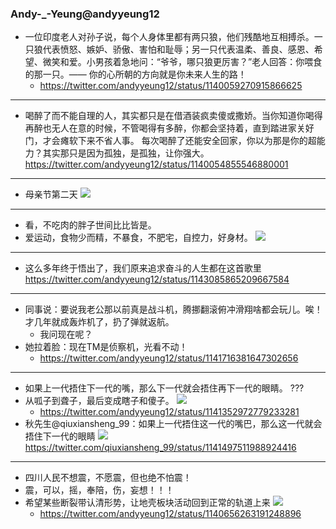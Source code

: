 ### Andy-_-Yeung@andyyeung12
- 一位印度老人对孙子说，每个人身体里都有两只狼，他们残酷地互相搏杀。一只狼代表愤怒、嫉妒、骄傲、害怕和耻辱；另一只代表温柔、善良、感恩、希望、微笑和爱。小男孩着急地问：“爷爷，哪只狼更厉害？”老人回答：你喂食的那一只。—— 你的心所朝的方向就是你未来人生的路！
  - https://twitter.com/andyyeung12/status/1140059270915866625
---
- 喝醉了而不能自理的人，其实都只是在借酒装疯卖傻或撒娇。当你知道你喝得再醉也无人在意的时候，不管喝得有多醉，你都会坚持着，直到踏进家关好门，才会瘫软下来不省人事。 每次喝醉了还能安全回家，你以为那是你的超能力？其实那只是因为孤独，是孤独，让你强大。
https://twitter.com/andyyeung12/status/1140054855546880001
---
- 母亲节第二天
![](https://pbs.twimg.com/media/D6bKAdrVUAA2Nh_.jpg)
---
- 看，不吃肉的胖子世间比比皆是。
- 爱运动，食物少而精，不暴食，不肥宅，自控力，好身材。
![](https://pbs.twimg.com/media/D946yaUXkAE0MJJ.jpg)
---
- 这么多年终于悟出了，我们原来追求奋斗的人生都在这首歌里
https://twitter.com/andyyeung12/status/1143085865209667584
---
- 同事说：要说我老公那以前真是战斗机，腾挪翻滚俯冲滑翔啥都会玩儿。唉！才几年就成轰炸机了，扔了弹就返航。
  - 我问现在呢？
- 她拉着脸：现在TM是侦察机，光看不动！
  - https://twitter.com/andyyeung12/status/1141716381647302656
---
- 如果上一代捂住下一代的嘴，那么下一代就会捂住再下一代的眼睛。 ???
- 从呱子到聋子，最后变成瞎子和傻子。
![](https://pbs.twimg.com/media/D9bmd7AW4AA3Oou.jpg)
  - https://twitter.com/andyyeung12/status/1141352972779233281
- 秋先生@qiuxiansheng_99：如果上一代捂住这一代的嘴巴，那么这一代就会捂住下一代的眼睛
![](https://pbs.twimg.com/media/D9dp7atXkAIUaJU.jpg)
https://twitter.com/qiuxiansheng_99/status/1141497511988924416
---
- 四川人民不想震，不愿震，但也绝不怕震！
- 震，可以，摇，奉陪，伤，妄想！！！
- 希望某些断裂带认清形势，让地壳板块活动回到正常的轨道上来
![](https://pbs.twimg.com/media/D9RsyHOXUAEC57l.jpg)
  - https://twitter.com/andyyeung12/status/1140656263191248896